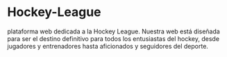 # Hockey-League
 plataforma web dedicada a la Hockey League. Nuestra web está diseñada para ser el destino definitivo para todos los entusiastas del hockey, desde jugadores y entrenadores hasta aficionados y seguidores del deporte.
